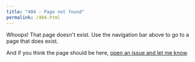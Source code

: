 ```yaml
---
title: "404 - Page not found"
permalink: /404.html
---
```


Whoops! That page doesn't exist. Use the navigation bar above to go to a page that does exist.

And if you think the page should be here, [open an issue and let me know](https://github.com/css18/css18.github.io/issues).